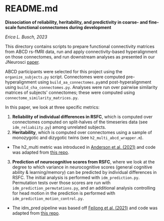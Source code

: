 # README.md

**Dissociation of reliability, heritability, and predictivity in coarse- and fine-scale functional connectomes during development**

*Erica L. Busch, 2023*

This directory contains scripts to prepare functional connectivity matrices from ABCD rs-fMRI data, run and apply connectivity-based hyperalignment on those connectomes, and run downstream analyses as presented in our JNeurosci [paper](https://doi.org/10.1523/JNEUROSCI.0735-23.2023). 

ABCD participants were selected for this project using the `organize_subjects.py` script. Connectomes were computed pre-hyperalignment using `build_aa_connectomes.py`and post-hyperalignment using `build_cha_connectomes.py`. Analyses were run over pairwise similarity matrices of subjects' connectomes; these were computed using `connectome_similarity_matrices.py`. 

In this paper, we look at three specific metrics:
1. **Reliability of individual differences in RSFC**, which is computed over connectomes computed on split-halves of the timeseries data (see `idm_reliabiity.py`) among unrelated subjects.
2. **Heritability**, which is computed over connectomes using a sample of monozygotic and dizygotic twins (see `h2_multi_abcd_wrapper.m`).
- The h2_multi metric was introduced in [Anderson et al. (2021)](https://doi.org/10.1073/pnas.2016271118) and code was adapted from [this repo](https://github.com/kevmanderson/h2_multi). 
3. **Prediction of neurocognitive scores from RSFC**, where we look at the degree to which variance in neurocognitive scores (general cognitive ability & learning/memory) can be predicted by individual differences in RSFC. The initial analysis is performed with `idm_prediction.py`. Permutation tests over those scores are run with `idm_prediction_permutations.py`, and an additional analysis controlling for head motion in the prediction is performed with `idm_prediction_motion_control.py`.
- The idm_pred pipeline was based off [Feilong et al. (2021)](https://elifesciences.org/articles/64058) and code was adapted from [this repo](https://github.com/feilong/IDM_pred/). 

